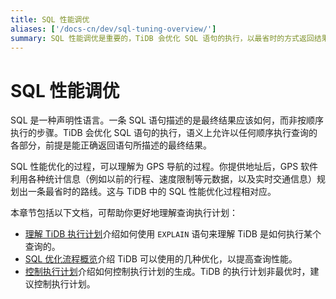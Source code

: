 ```yaml
---
title: SQL 性能调优
aliases: ['/docs-cn/dev/sql-tuning-overview/']
summary: SQL 性能调优是重要的，TiDB 会优化 SQL 语句的执行，以最省时的方式返回结果。这个过程类似于 GPS 导航，利用统计信息和实时交通信息规划最佳路线。了解 TiDB 执行计划、SQL 优化流程和控制执行计划可以帮助提高查询性能。
---
```


# SQL 性能调优

SQL 是一种声明性语言。一条 SQL 语句描述的是最终结果应该如何，而非按顺序执行的步骤。TiDB 会优化 SQL 语句的执行，语义上允许以任何顺序执行查询的各部分，前提是能正确返回语句所描述的最终结果。

SQL 性能优化的过程，可以理解为 GPS 导航的过程。你提供地址后，GPS 软件利用各种统计信息（例如以前的行程、速度限制等元数据，以及实时交通信息）规划出一条最省时的路线。这与 TiDB 中的 SQL 性能优化过程相对应。

本章节包括以下文档，可帮助你更好地理解查询执行计划：

- [理解 TiDB 执行计划](/explain-overview.md)介绍如何使用 `EXPLAIN` 语句来理解 TiDB 是如何执行某个查询的。
- [SQL 优化流程概览](/sql-optimization-concepts.md)介绍 TiDB 可以使用的几种优化，以提高查询性能。
- [控制执行计划](/control-execution-plan.md)介绍如何控制执行计划的生成。TiDB 的执行计划非最优时，建议控制执行计划。
